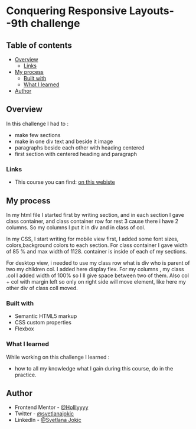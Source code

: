 # Conquering Responsive Layouts--9th challenge

## Table of contents

- [Overview](#overview)
  - [Links](#links)
- [My process](#my-process)
  - [Built with](#built-with)
  - [What I learned](#what-i-learned)
- [Author](#author)

## Overview

In this challenge I had to :

- make few sections
- make in one div text and beside it image
- paragraphs beside each other with heading centered
- first section with centered heading and paragraph

### Links

- This course you can find: [on this webiste](https://courses.kevinpowell.co/view/courses/conquering-responsive-layouts/)

## My process

In my html file I started first by writing section, and in each section I gave class container, and class container row for rest 3 cause there i have 2 columns. So my columns I put it in div and in class of col.

In my CSS, I start writing for mobile view first, I added some font sizes, colors,background colors to each section.
For class container I gave width of 85 % and max width of 1128. container is inside of each of my sections.

For desktop view, i needed to use my class row what is div who is parent of two my children col. I added here display flex.
For my columns , my class .col I added width of 100% so I ll give space between two of them.
Also col + col with margin left so only on right side will move element, like here my other div of class coll moved.

### Built with

- Semantic HTML5 markup
- CSS custom properties
- Flexbox

### What I learned

While working on this challenge I learned :

- how to all my knowledge what I gain during this course, do in the practice. 

## Author

- Frontend Mentor - [@Holllyyyy](https://www.frontendmentor.io/profile/Holllyyyy)
- Twitter - [@svetlanajokic](https://twitter.com/svetlanajokic)
- LinkedIn - [@Svetlana Jokic](https://www.linkedin.com/in/svetlana-jokic-787432100/)
